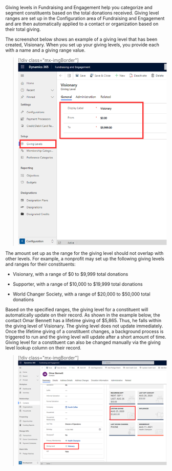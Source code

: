 Giving levels in Fundraising and Engagement help you categorize and segment constituents based on the total donations received. Giving level ranges are set up in the Configuration area of Fundraising and Engagement and are then automatically applied to a contact or organization based on their total giving.

The screenshot below shows an example of a giving level that has been created, Visionary. When you set up your giving levels, you provide each with a name and a giving range value.

> [!div class="mx-imgBorder"]
> [![Screenshot shows an example of a giving level that has been created, Visionary.](../media/1-visionary-giving-level.png)](../media/1-visionary-giving-level.png#lightbox)

The amount set up as the range for the giving level should not overlap with other levels. For example, a nonprofit may set up the following giving levels and ranges for their constituents:

- Visionary, with a range of $0 to $9,999 total donations

- Supporter, with a range of $10,000 to $19,999 total donations

- World Changer Society, with a range of $20,000 to $50,000 total donations

Based on the specified ranges, the giving level for a constituent will automatically update on their record. As shown in the example below, the contact Omar Bennett has a lifetime giving of \$5,865. Thus, he falls within the giving level of Visionary. The giving level does not update immediately. Once the lifetime giving of a constituent changes, a background process is triggered to run and the giving level will update after a short amount of time. Giving level for a constituent can also be changed manually via the giving level lookup column on their record.

> [!div class="mx-imgBorder"]
> [![Screenshot showing the Lifetime Giving level highlighted on the summary page.](../media/2-lifetime-giving.png)](../media/2-lifetime-giving.png#lightbox)

